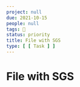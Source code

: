 ```yaml
---
project: null
due: 2021-10-15
people: null
tags: 🧨
status: priority
title: File with SGS
type: [ [ Task ] ]
---
```


# File with SGS